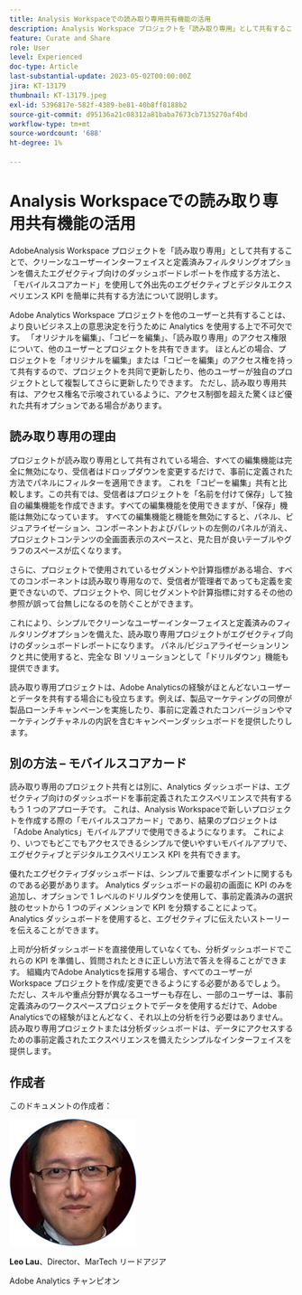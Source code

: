 ```yaml
---
title: Analysis Workspaceでの読み取り専用共有機能の活用
description: Analysis Workspace プロジェクトを「読み取り専用」として共有することで、クリーンなユーザーインターフェイスと定義済みフィルタリングオプションを備えたエグゼクティブ向けのダッシュボードレポートを作成する方法と、「モバイルスコアカード」を使用して外出先のエグゼクティブとデジタルエクスペリエンス KPI を簡単に共有する方法について説明します。
feature: Curate and Share
role: User
level: Experienced
doc-type: Article
last-substantial-update: 2023-05-02T00:00:00Z
jira: KT-13179
thumbnail: KT-13179.jpeg
exl-id: 5396817e-582f-4389-be81-40b8ff8188b2
source-git-commit: d95136a21c08312a81baba7673cb7135270af4bd
workflow-type: tm+mt
source-wordcount: '688'
ht-degree: 1%

---
```


# Analysis Workspaceでの読み取り専用共有機能の活用

AdobeAnalysis Workspace プロジェクトを「読み取り専用」として共有することで、クリーンなユーザーインターフェイスと定義済みフィルタリングオプションを備えたエグゼクティブ向けのダッシュボードレポートを作成する方法と、「モバイルスコアカード」を使用して外出先のエグゼクティブとデジタルエクスペリエンス KPI を簡単に共有する方法について説明します。

Adobe Analytics Workspace プロジェクトを他のユーザーと共有することは、より良いビジネス上の意思決定を行うために Analytics を使用する上で不可欠です。 「オリジナルを編集」、「コピーを編集」、「読み取り専用」のアクセス権限について、他のユーザーとプロジェクトを共有できます。 ほとんどの場合、プロジェクトを「オリジナルを編集」または「コピーを編集」のアクセス権を持って共有するので、プロジェクトを共同で更新したり、他のユーザーが独自のプロジェクトとして複製してさらに更新したりできます。 ただし、読み取り専用共有は、アクセス権名で示唆されているように、アクセス制御を超えた驚くほど優れた共有オプションである場合があります。

## 読み取り専用の理由

プロジェクトが読み取り専用として共有されている場合、すべての編集機能は完全に無効になり、受信者はドロップダウンを変更するだけで、事前に定義された方法でパネルにフィルターを適用できます。 これを「コピーを編集」共有と比較します。この共有では、受信者はプロジェクトを「名前を付けて保存」して独自の編集機能を作成できます。すべての編集機能を使用できますが、「保存」機能は無効になっています。 すべての編集機能と機能を無効にすると、パネル、ビジュアライゼーション、コンポーネントおよびパレットの左側のパネルが消え、プロジェクトコンテンツの全画面表示のスペースと、見た目が良いテーブルやグラフのスペースが広くなります。

さらに、プロジェクトで使用されているセグメントや計算指標がある場合、すべてのコンポーネントは読み取り専用なので、受信者が管理者であっても定義を変更できないので、プロジェクトや、同じセグメントや計算指標に対するその他の参照が誤って台無しになるのを防ぐことができます。

これにより、シンプルでクリーンなユーザーインターフェイスと定義済みのフィルタリングオプションを備えた、読み取り専用プロジェクトがエグゼクティブ向けのダッシュボードレポートになります。 パネル/ビジュアライゼーションリンクと共に使用すると、完全な BI ソリューションとして「ドリルダウン」機能も提供できます。

読み取り専用プロジェクトは、Adobe Analyticsの経験がほとんどないユーザーとデータを共有する場合にも役立ちます。例えば、製品マーケティングの同僚が製品ローンチキャンペーンを実施したり、事前に定義されたコンバージョンやマーケティングチャネルの内訳を含むキャンペーンダッシュボードを提供したりします。

## 別の方法 – モバイルスコアカード

読み取り専用のプロジェクト共有とは別に、Analytics ダッシュボードは、エグゼクティブ向けのダッシュボードを事前定義されたエクスペリエンスで共有するもう 1 つのアプローチです。 これは、Analysis Workspaceで新しいプロジェクトを作成する際の「モバイルスコアカード」であり、結果のプロジェクトは「Adobe Analytics」モバイルアプリで使用できるようになります。 これにより、いつでもどこでもアクセスできるシンプルで使いやすいモバイルアプリで、エグゼクティブとデジタルエクスペリエンス KPI を共有できます。

優れたエグゼクティブダッシュボードは、シンプルで重要なポイントに関するものである必要があります。 Analytics ダッシュボードの最初の画面に KPI のみを追加し、オプションで 1 レベルのドリルダウンを使用して、事前定義済みの選択肢のセットから 1 つのディメンションで KPI を分類することによって。 Analytics ダッシュボードを使用すると、エグゼクティブに伝えたいストーリーを伝えることができます。

上司が分析ダッシュボードを直接使用していなくても、分析ダッシュボードでこれらの KPI を準備し、質問されたときに正しい方法で答えを得ることができます。
組織内でAdobe Analyticsを採用する場合、すべてのユーザーがWorkspace プロジェクトを作成/変更できるようにする必要があるでしょう。 ただし、スキルや重点分野が異なるユーザーも存在し、一部のユーザーは、事前定義済みのワークスペースプロジェクトでデータを使用するだけで、Adobe Analyticsでの経験がほとんどなく、それ以上の分析を行う必要はありません。 読み取り専用プロジェクトまたは分析ダッシュボードは、データにアクセスするための事前定義されたエクスペリエンスを備えたシンプルなインターフェイスを提供します。

## 作成者

このドキュメントの作成者：

![ レオ・ラウ ](assets/leo_headshot.png)

**Leo Lau**、Director、MarTech リードアジア

Adobe Analytics チャンピオン
